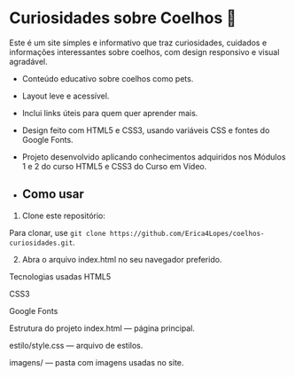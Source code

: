 ﻿# Curiosidades sobre Coelhos 🐰

 Este é um site simples e informativo que traz curiosidades, cuidados e informações interessantes sobre coelhos, com design responsivo e visual agradável.

- Conteúdo educativo sobre coelhos como pets.
- Layout leve e acessível.
- Inclui links úteis para quem quer aprender mais.
- Design feito com HTML5 e CSS3, usando variáveis CSS e fontes do Google Fonts.
- Projeto desenvolvido aplicando conhecimentos adquiridos nos Módulos 1 e 2 do curso HTML5 e CSS3 do Curso em Vídeo.

- ## Como usar

1. Clone este repositório:

Para clonar, use `git clone https://github.com/Erica4Lopes/coelhos-curiosidades.git`.

2. Abra o arquivo index.html no seu navegador preferido.

Tecnologias usadas
HTML5

CSS3

Google Fonts

Estrutura do projeto
index.html — página principal.

estilo/style.css — arquivo de estilos.

imagens/ — pasta com imagens usadas no site.



